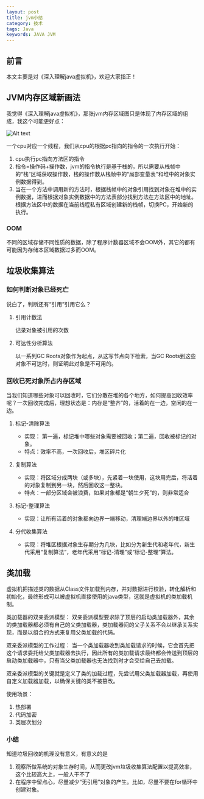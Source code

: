 ```yaml
---
layout: post
title: jvm小结
category: 技术
tags: Java
keywords: JAVA JVM
---
```


## 前言

本文主要是对《深入理解java虚拟机》，欢迎大家指正！


## JVM内存区域新画法 ##

我觉得《深入理解java虚拟机》，那张jvm内存区域图只是体现了内存区域的组成，我这个可能更好点：

![Alt text](/public/upload/java/jvm_memory.png)

一个cpu对应一个线程，我们从cpu的根据pc指向的指令的一次执行开始：

1. cpu执行pc指向方法区的指令
2. 指令=操作码+操作数，jvm的指令执行是基于栈的，所以需要从栈帧中的“栈”区域获取操作数，栈的操作数从栈帧中的“局部变量表”和堆中的对象实例数据得到。
3. 当在一个方法中调用新的方法时，根据栈帧中的对象引用找到对象在堆中的实例数据，进而根据对象实例数据中的方法表部分找到方法在方法区中的地址。根据方法区中的数据在当前线程私有区域创建新的栈帧，切换PC，开始新的执行。

### OOM

不同的区域存储不同性质的数据，除了程序计数器区域不会OOM外，其它的都有可能因为存储本区域数据过多而OOM。

## 垃圾收集算法

### 如何判断对象已经死亡

说白了，判断还有“引用”引用它么？

1. 引用计数法

    记录对象被引用的次数
  
2. 可达性分析算法

    以一系列GC Roots对象作为起点，从这写节点向下检索，当GC Roots到这些对象不可达时，则证明此对象是不可用的。

### 回收已死对象所占内存区域

当我们知道哪些对象可以回收时，它们分散在堆的各个地方，如何提高回收效率呢？一次回收完成后，理想状态是：内存是“整齐”的，活着的在一边，空闲的在一边。

1. 标记-清除算法

    - 实现： 第一遍，标记堆中哪些对象需要被回收；第二遍，回收被标记的对象。
    - 特点：效率不高，一次回收后，堆区碎片化

2. 复制算法

    - 实现：将区域分成两块（或多块），先紧着一块使用，这块用完后，将活着的对象复制到另一块，然后回收这一整块。
    - 特点：一部分区域会被浪费，如果对象都是“朝生夕死”的，则非常适合
3. 标记-整理算法

    - 实现：让所有活着的对象都向边界一端移动，清理端边界以外的堆区域
4. 分代收集算法

    - 实现：将堆区根据对象生存期分为几块，比如分为新生代和老年代，新生代采用“复制算法”，老年代采用“标记-清理”或“标记-整理”算法。


## 类加载

虚拟机把描述类的数据从Class文件加载到内存，并对数据进行校验，转化解析和初始化，最终形成可以被虚拟机直接使用的java类型，这就是虚拟机的类加载机制。

类加载器的双亲委派模型：
双亲委派模型要求除了顶层的启动类加载器外，其余的类加载器都必须有自己的父类加载器，类加载器间的父子关系不会以继承关系实现，而是以组合的方式来复用父类加载的代码。

双亲委派模型的工作过程：
当一个类加载器收到类加载请求的时候，它会首先把这个请求委托给父类加载器去执行，因此所有的类加载请求最终都会传送到顶层的启动类加载器中，只有当父类加载器也无法找到时才会交给自己去加载。

双亲委派模型的关键就是定义了类的加载过程，先尝试用父类加载器加载，再使用自定义加载器加载，以确保关键的类不被篡改。

使用场景：

1. 热部署
2. 代码加密
3. 类层次划分

### 小结

知道垃圾回收的机理没有意义，有意义的是

1. 观察所做系统的对象生存时间，从而更改jvm垃圾收集算法配置以提高效率，这个比较高大上，一般人干不了
2. 在程序中留点心，尽量减少“无引用”对象的产生。比如，尽量不要在for循环中创建对象。